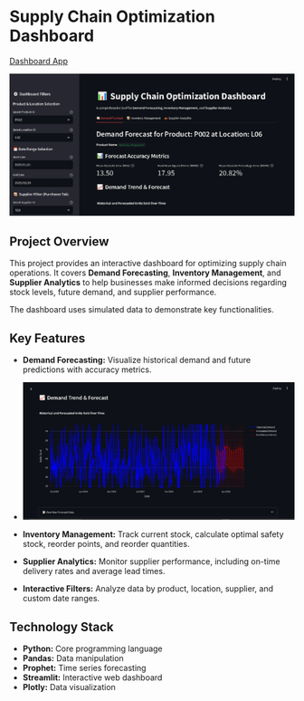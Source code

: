 # Supply Chain Optimization Dashboard

[Dashboard App](https://supply-chain-dashboard-fppecphmqqsatcchdwfqxy.streamlit.app)

![](png/supply_chain_opt.PNG)

## Project Overview

This project provides an interactive dashboard for optimizing supply chain operations. 
It covers **Demand Forecasting**, **Inventory Management**, and **Supplier Analytics** to help businesses 
make informed decisions regarding stock levels, future demand, and supplier performance.

The dashboard uses simulated data to demonstrate key functionalities.

## Key Features

* **Demand Forecasting:** Visualize historical demand and future predictions with accuracy metrics.
  
* ![](png/demand_trend&forecast.PNG)
  
* **Inventory Management:** Track current stock, calculate optimal safety stock, reorder points, and reorder quantities.
* **Supplier Analytics:** Monitor supplier performance, including on-time delivery rates and average lead times.
* **Interactive Filters:** Analyze data by product, location, supplier, and custom date ranges.

## Technology Stack

* **Python:** Core programming language
* **Pandas:** Data manipulation
* **Prophet:** Time series forecasting
* **Streamlit:** Interactive web dashboard
* **Plotly:** Data visualization
